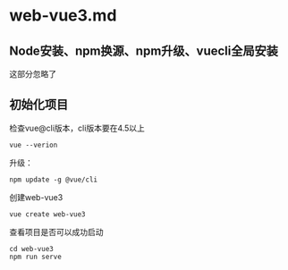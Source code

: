 # web-vue3.md

## Node安装、npm换源、npm升级、vuecli全局安装

这部分忽略了

## 初始化项目

检查vue@cli版本，cli版本要在4.5以上

```
vue --verion
```

升级：

```
npm update -g @vue/cli
```

创建web-vue3

```
vue create web-vue3
```

查看项目是否可以成功启动

```
cd web-vue3
npm run serve
```

